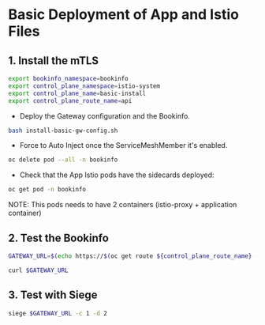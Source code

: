 # Basic Deployment of App and Istio Files

## 1. Install the mTLS

```sh
export bookinfo_namespace=bookinfo
export control_plane_namespace=istio-system
export control_plane_name=basic-install
export control_plane_route_name=api
```

* Deploy the Gateway configuration and the Bookinfo.

```sh
bash install-basic-gw-config.sh
```

* Force to Auto Inject  once the ServiceMeshMember it's enabled.

```sh
oc delete pod --all -n bookinfo
```

* Check that the App Istio pods have the sidecards deployed:

```sh
oc get pod -n bookinfo
```

NOTE: This pods needs to have 2 containers (istio-proxy + application container)

## 2. Test the Bookinfo

```sh
GATEWAY_URL=$(echo https://$(oc get route ${control_plane_route_name} -n ${control_plane_namespace} -o jsonpath={'.spec.host'})/productpage)

curl $GATEWAY_URL
```

## 3. Test with Siege

```sh
siege $GATEWAY_URL -c 1 -d 2
```